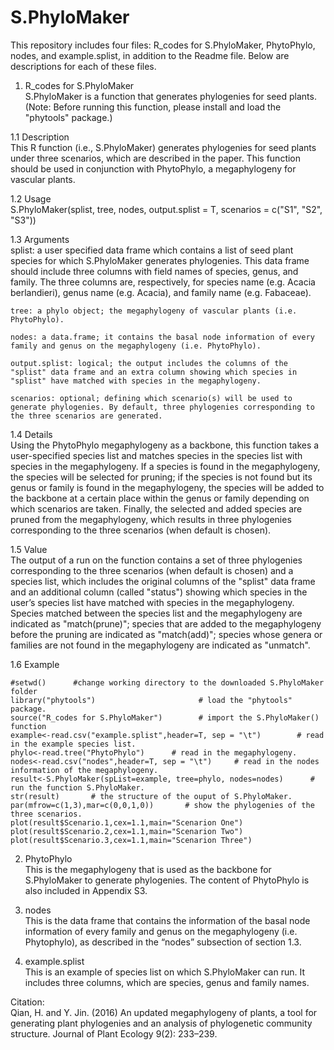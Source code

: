 # S.PhyloMaker
This repository includes four files: R_codes for S.PhyloMaker, PhytoPhylo, nodes, and example.splist, in addition to the Readme file. Below are descriptions for each of these files.

1. R_codes for S.PhyloMaker    
    S.PhyloMaker is a function that generates phylogenies for seed plants. (Note: Before running this function, please install and load the "phytools" package.)

  1.1 Description    
    This R function (i.e., S.PhyloMaker) generates phylogenies for seed plants under three scenarios, which are described in the paper. This function should be used in conjunction with PhytoPhylo, a megaphylogeny for vascular plants. 

  1.2 Usage    
    S.PhyloMaker(splist, tree, nodes, output.splist = T, scenarios = c("S1", "S2", "S3"))

  1.3 Arguments    
    splist: a user specified data frame which contains a list of seed plant species for which S.PhyloMaker generates phylogenies. This data frame should include three columns with field names of species, genus, and family. The three columns are, respectively, for species name (e.g. Acacia berlandieri), genus name (e.g. Acacia), and family name (e.g. Fabaceae). 

    tree: a phylo object; the megaphylogeny of vascular plants (i.e. PhytoPhylo). 

    nodes: a data.frame; it contains the basal node information of every family and genus on the megaphylogeny (i.e. PhytoPhylo).

    output.splist: logical; the output includes the columns of the "splist" data frame and an extra column showing which species in "splist" have matched with species in the megaphylogeny. 

    scenarios: optional; defining which scenario(s) will be used to generate phylogenies. By default, three phylogenies corresponding to the three scenarios are generated. 

  1.4 Details    
    Using the PhytoPhylo megaphylogeny as a backbone, this function takes a user-specified species list and matches species in the species list with species in the megaphylogeny. If a species is found in the megaphylogeny, the species will be selected for pruning; if the species is not found but its genus or family is found in the megaphylogeny, the species will be added to the backbone at a certain place within the genus or family depending on which scenarios are taken. Finally, the selected and added species are pruned from the megaphylogeny, which results in three phylogenies corresponding to the three scenarios (when default is chosen). 

  1.5 Value    
    The output of a run on the function contains a set of three phylogenies corresponding to the three scenarios (when default is chosen) and a species list, which includes the original columns of the "splist" data frame and an additional column (called "status") showing which species in the user’s species list have matched with species in the megaphylogeny. Species matched between the species list and the megaphylogeny are indicated as "match(prune)"; species that are added to the megaphylogeny before the pruning are indicated as "match(add)"; species whose genera or families are not found in the megaphylogeny are indicated as "unmatch". 

  1.6 Example
  
  
    #setwd()      #change working directory to the downloaded S.PhyloMaker folder    
    library("phytools")                       # load the "phytools" package.  
    source("R_codes for S.PhyloMaker")        # import the S.PhyloMaker() function
    example<-read.csv("example.splist",header=T, sep = "\t")        # read in the example species list.    
    phylo<-read.tree("PhytoPhylo")      # read in the megaphylogeny.    
    nodes<-read.csv("nodes",header=T, sep = "\t")     # read in the nodes information of the megaphylogeny.    
    result<-S.PhyloMaker(spList=example, tree=phylo, nodes=nodes)      # run the function S.PhyloMaker.    
    str(result)       # the structure of the ouput of S.PhyloMaker.    
    par(mfrow=c(1,3),mar=c(0,0,1,0))       # show the phylogenies of the three scenarios.    
    plot(result$Scenario.1,cex=1.1,main="Scenarion One")    
    plot(result$Scenario.2,cex=1.1,main="Scenarion Two")    
    plot(result$Scenario.3,cex=1.1,main="Scenarion Three")   

2. PhytoPhylo    
    This is the megaphylogeny that is used as the backbone for S.PhyloMaker to generate phylogenies. The content of PhytoPhylo is also included in Appendix S3.

3. nodes    
    This is the data frame that contains the information of the basal node information of every family and genus on the megaphylogeny (i.e. Phytophylo), as described in the “nodes” subsection of section 1.3.

4. example.splist    
    This is an example of species list on which S.PhyloMaker can run. It includes three columns, which are species, genus and family names. 

Citation:    
    Qian, H. and Y. Jin. (2016) An updated megaphylogeny of plants, a tool for generating plant phylogenies and an analysis of phylogenetic community structure. Journal of Plant Ecology 9(2): 233–239.
